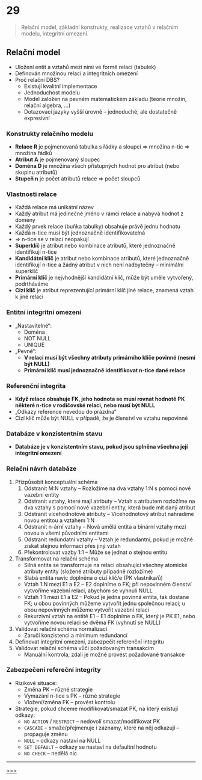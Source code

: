 # 29

> Relační model, základní konstrukty, realizace vztahů v relačním modelu, integritní omezení.

## Relační model

* Uložení entit a vztahů mezi nimi ve formě relací (tabulek)
* Definován množinou relací a integritních omezení
* Proč relační DBS?
  * Existují kvalitní implementace
  * Jednoduchost modelu
  * Model založen na pevném matematickém základu (teorie množin, relační algebra, ...)
  * Dotazovací jazyky vyšší úrovně – jednoduché, ale dostatečně expresivní

### Konstrukty relačního modelu

* __Relace R__ je pojmenovaná tabulka s řádky a sloupci ⇒ množina n-tic ⇒ množina řádků
* __Atribut A__ je pojmenovaný sloupec
* __Doména D__ je množina všech přístupných hodnot pro atribut (nebo skupinu atributů)
* __Stupeň n__ je počet atributů relace ⇒ počet sloupců

### Vlastnosti relace

* Každá relace má unikátní název
* Každý atribut má jedinečné jméno v rámci relace a nabývá hodnot z domény
* Každý prvek relace (buňka tabulky) obsahuje právě jednu hodnotu
* Každá n-tice musí být jednoznačně identifikovatelná
* ⇒ n-tice se v relaci neopakují
* __Superklíč__ je atribut nebo kombinace atributů, které jednoznačně identifikují n-tice
* __Kandidátní klíč__ je atribut nebo kombinace atributů, které jednoznačně identifikují n-tice a žádný atribut v nich není nadbytečný – minimální superklíč
* __Primární klíč__ je nejvhodnější kandidátní klíč, může být uměle vytvořený, podrtháváme
* __Cizí klíč__ je atribut reprezentující primární klíč jiné relace, znamená vztah k jiné relaci

### Entitní integritní omezení

* „Nastavitelné“:
  * Doména
  * NOT NULL
  * UNIQUE
* „Pevné“:
  * __V relaci musí být všechny atributy primárního klíče povinné (nesmí být NULL)__
  * __Primární klíč musí jednoznačně identifikovat n-tice dané relace__

### Referenční integrita

* __Když relace obsahuje FK, jeho hodnota se musí rovnat hodnotě PK některé n-tice v rodičovské relaci, nebo musí být NULL__
* „Odkazy reference nevedou do prázdna“
* Cizí klíč může být NULL v případě, že je členství ve vztahu nepovinné

### Databáze v konzistentním stavu

* __Databáze je v konzistentním stavu, pokud jsou splněna všechna její integritní omezení__

### Relační návrh databáze

1. Přizpůsobit konceptuální schéma
   1. Odstranit M:N vztahy – Rozložíme na dva vztahy 1:N s pomocí nové vazební entity
   2. Odstranit vztahy, které mají atributy – Vztah s atributem rozložíme na dva vztahy s pomocí nové vazební entity, která bude mít daný atribut
   3. Odstranit vícehodnotové atributy – Vícehodnotový atribut nahradíme novou entitou a vztahem 1:N
   4. Odstranit n-ární vztahy – Nová umělá entita a binární vztahy mezi novou a všemi původními entitami
   5. Odstranit redundatní vztahy – Vztah je redundantní, pokud je možné získat stejnou informaci přes jiný vztah
   6. Překontrolovat vazby 1:1 – Může se jednat o stejnou entitu
2. Transformovat na relační schéma
   * Silná entita se transformuje na relaci obsahující všechny atomické atributy entity (složené atributy případně rozložíme)
   * Slabá entita navíc doplněna o cizí klíč/e (PK vlastníka/ů)
   * Vztah 1:N mezi E1 a E2 – E2 doplníme o FK; při nepovinném členství vytvoříme vazební relaci, abychom se vyhnuli NULL
   * Vztah 1:1 mezi E1 a E2 – Pokud je jedna povinná entita, tak dostane FK; u obou povinných můžeme vytvořit jednu společnou relaci; u obou nepovinných můžeme vytvořit vazební relaci
   * Rekurzivní vztah na entitě E1 – E1 doplníme o FK, který je PK E1, nebo vytvoříme novou relaci se dvěma FK (vyhnutí se NULL)
3. Validovat relační schéma normalizací
   * Zaručí konzistenci a minimum redundancí
4. Definovat integritní omezení, zabezpečit referenční integritu
5. Validovat relační schéma vůči požadovaným transakcím
   * Manuální kontrola, zdali je možné provést požadované transakce

### Zabezpečení refereční integrity

* Rizikové situace:
  * Změna PK – různé strategie
  * Vymazání n-tice s PK – různé strategie
  * Vložení/změna FK – provést kontrolu
* Strategie, pokud chceme modifikovat/smazat PK, na který existují odkazy:
  * `NO ACTION` / `RESTRICT` – nedovolí smazat/modifikovat PK
  * `CASCADE` – smaže/přejmenuje i záznamy, které na něj odkazují – propaguje změnu
  * `NULL` – odkazy nastaví na NULL
  * `SET DEFAULT` – odkazy se nastaví na defaultní hodnotu
  * `NO CHECK` – nedělá nic

---
[>>>](./30.MD)
